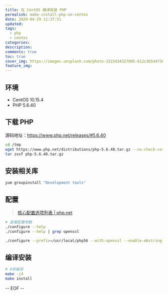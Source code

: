 ```yaml
---
title: 在 CentOS 编译安装 PHP
permalink: make-install-php-on-centos
date: 2020-04-29 11:37:51
updated:
tags:
  - php
  - centos
categories:
description:
comments: true
toc: true
cover_img: https://images.unsplash.com/photo-1515434327095-612c365d4738?ixlib=rb-1.2.1&ixid=eyJhcHBfaWQiOjEyMDd9&auto=format&fit=crop&w=640&q=80
feature_img:
---
```


## 环境

- CentOS 10.15.4
- PHP 5.6.40

<!-- more -->

## 下载 PHP

源码地址：https://www.php.net/releases/#5.6.40

```bash
cd /tmp
wget https://www.php.net/distributions/php-5.6.40.tar.gz --no-check-certificate
tar zxvf php-5.6.40.tar.gz
```

## 安装相关库

```bash
yum groupinstall "Development tools"
```

## 配置

> [核心配置选项列表 | php.net](https://www.php.net/manual/zh/configure.about.php)

```bash
# 查看配置参数
./configure --help
./configure --help | grep openssl

./configure --prefix=/usr/local/php56 --with-openssl --enable-mbstring --enable-ftp
```

## 编译安装

```bash
# 4核编译
make -j4
make install
```

-- EOF --

